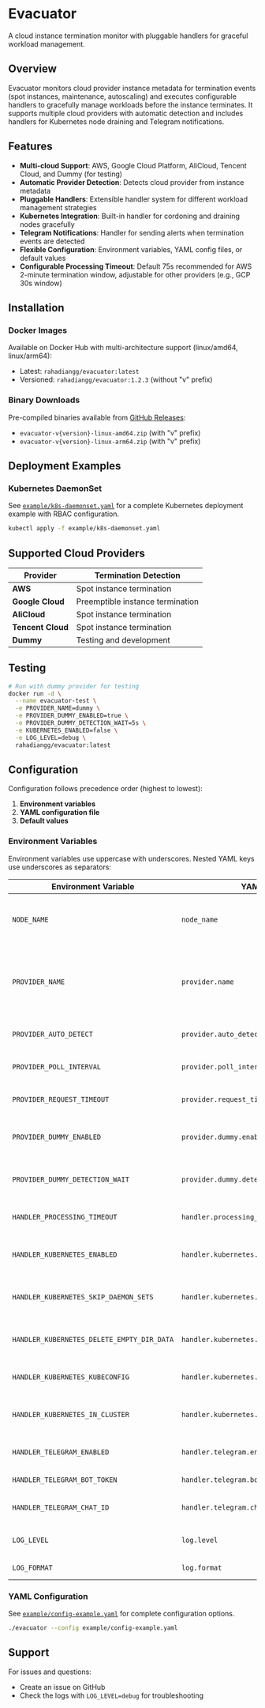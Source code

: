 # Evacuator

A cloud instance termination monitor with pluggable handlers for graceful workload management.

## Overview

Evacuator monitors cloud provider instance metadata for termination events (spot instances, maintenance, autoscaling) and executes configurable handlers to gracefully manage workloads before the instance terminates. It supports multiple cloud providers with automatic detection and includes handlers for Kubernetes node draining and Telegram notifications.

## Features

- **Multi-cloud Support**: AWS, Google Cloud Platform, AliCloud, Tencent Cloud, and Dummy (for testing)
- **Automatic Provider Detection**: Detects cloud provider from instance metadata
- **Pluggable Handlers**: Extensible handler system for different workload management strategies
- **Kubernetes Integration**: Built-in handler for cordoning and draining nodes gracefully
- **Telegram Notifications**: Handler for sending alerts when termination events are detected
- **Flexible Configuration**: Environment variables, YAML config files, or default values
- **Configurable Processing Timeout**: Default 75s recommended for AWS 2-minute termination window, adjustable for other providers (e.g., GCP 30s window)

## Installation

### Docker Images

Available on Docker Hub with multi-architecture support (linux/amd64, linux/arm64):
- Latest: `rahadiangg/evacuator:latest`
- Versioned: `rahadiangg/evacuator:1.2.3` (without "v" prefix)

### Binary Downloads

Pre-compiled binaries available from [GitHub Releases](https://github.com/rahadiangg/evacuator/releases):
- `evacuator-v{version}-linux-amd64.zip` (with "v" prefix)
- `evacuator-v{version}-linux-arm64.zip` (with "v" prefix)

## Deployment Examples

### Kubernetes DaemonSet

See [`example/k8s-daemonset.yaml`](example/k8s-daemonset.yaml) for a complete Kubernetes deployment example with RBAC configuration.

```bash
kubectl apply -f example/k8s-daemonset.yaml
```

## Supported Cloud Providers

| Provider | Termination Detection |
|----------|----------------------|
| **AWS** | Spot instance termination |
| **Google Cloud** | Preemptible instance termination |
| **AliCloud** | Spot instance termination |
| **Tencent Cloud** | Spot instance termination |
| **Dummy** | Testing and development |

## Testing

```bash
# Run with dummy provider for testing
docker run -d \
  --name evacuator-test \
  -e PROVIDER_NAME=dummy \
  -e PROVIDER_DUMMY_ENABLED=true \
  -e PROVIDER_DUMMY_DETECTION_WAIT=5s \
  -e KUBERNETES_ENABLED=false \
  -e LOG_LEVEL=debug \
  rahadiangg/evacuator:latest
```

## Configuration

Configuration follows precedence order (highest to lowest):
1. **Environment variables**
2. **YAML configuration file**
3. **Default values**

### Environment Variables

Environment variables use uppercase with underscores. Nested YAML keys use underscores as separators:

| Environment Variable | YAML Path | Default | Description |
|---------------------|-----------|---------|-------------|
| `NODE_NAME` | `node_name` | `""` | Kubernetes node name (auto-detected if empty) |
| `PROVIDER_NAME` | `provider.name` | `""` | Cloud provider name (aws, gcp, alicloud, tencent, dummy) |
| `PROVIDER_AUTO_DETECT` | `provider.auto_detect` | `true` | Auto-detect cloud provider |
| `PROVIDER_POLL_INTERVAL` | `provider.poll_interval` | `"3s"` | Metadata polling interval |
| `PROVIDER_REQUEST_TIMEOUT` | `provider.request_timeout` | `"2s"` | Metadata request timeout |
| `PROVIDER_DUMMY_ENABLED` | `provider.dummy.enabled` | `false` | Enable dummy provider for testing |
| `PROVIDER_DUMMY_DETECTION_WAIT` | `provider.dummy.detection_wait` | `"10s"` | Dummy provider detection delay |
| `HANDLER_PROCESSING_TIMEOUT` | `handler.processing_timeout` | `"75s"` | Handler processing timeout |
| `HANDLER_KUBERNETES_ENABLED` | `handler.kubernetes.enabled` | `false` | Enable Kubernetes node draining |
| `HANDLER_KUBERNETES_SKIP_DAEMON_SETS` | `handler.kubernetes.skip_daemon_sets` | `true` | Skip DaemonSet pods during drain |
| `HANDLER_KUBERNETES_DELETE_EMPTY_DIR_DATA` | `handler.kubernetes.delete_empty_dir_data` | `false` | Delete pods with emptyDir volumes |
| `HANDLER_KUBERNETES_KUBECONFIG` | `handler.kubernetes.kubeconfig` | `""` | Path to kubeconfig file |
| `HANDLER_KUBERNETES_IN_CLUSTER` | `handler.kubernetes.in_cluster` | `true` | Use in-cluster service account |
| `HANDLER_TELEGRAM_ENABLED` | `handler.telegram.enabled` | `false` | Enable Telegram notifications |
| `HANDLER_TELEGRAM_BOT_TOKEN` | `handler.telegram.bot_token` | `""` | Telegram bot token |
| `HANDLER_TELEGRAM_CHAT_ID` | `handler.telegram.chat_id` | `""` | Telegram chat/channel ID |
| `LOG_LEVEL` | `log.level` | `"info"` | Log level (debug, info, warn, error) |
| `LOG_FORMAT` | `log.format` | `"json"` | Log format (json, text) |

### YAML Configuration

See [`example/config-example.yaml`](example/config-example.yaml) for complete configuration options.

```bash
./evacuator --config example/config-example.yaml
```

## Support

For issues and questions:
- Create an issue on GitHub
- Check the logs with `LOG_LEVEL=debug` for troubleshooting
